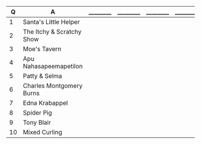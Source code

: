 

|Q|A|________|________|________|________|________|________|________|
|----|---|---|---|---|---|---|---|---|
|1|Santa's Little Helper|||
|2|The Itchy & Scratchy Show|||
|3|Moe's Tavern|||
|4|Apu Nahasapeemapetilon|||
|5|Patty & Selma|||
|6|Charles Montgomery Burns|||
|7|Edna Krabappel|||
|8|Spider Pig|||
|9|Tony Blair|||
|10|Mixed Curling|||
